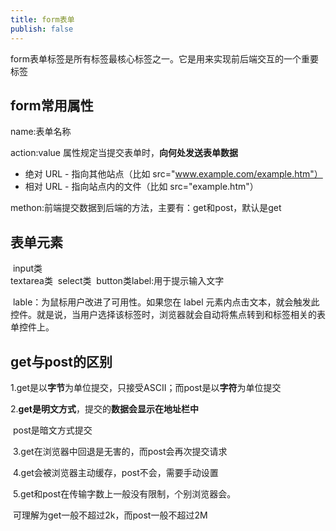 ```yaml
---
title: form表单
publish: false
---
```


form表单标签是所有标签最核心标签之一。它是用来实现前后端交互的一个重要标签

## form常用属性

name:表单名称

action:value	属性规定当提交表单时，**向何处发送表单数据**

- 绝对 URL - 指向其他站点（比如 src="www.example.com/example.htm"）
- 相对 URL - 指向站点内的文件（比如 src="example.htm"）

methon:前端提交数据到后端的方法，主要有：get和post，默认是get

## 表单元素

​	input类	
​	textarea类
​	select类
​	button类label:用于提示输入文字

​	lable：为鼠标用户改进了可用性。如果您在 label 元素内点击文本，就会触发此控件。就是说，当用户选择该标签时，浏览器就会自动将焦点转到和标签相关的表单控件上。

## get与post的区别

​	1.get是以**字节**为单位提交，只接受ASCII；而post是以**字符**为单位提交

​	2.**get是明文方式**，提交的**数据会显示在地址栏中**

​		post是暗文方式提交

​	3.get在浏览器中回退是无害的，而post会再次提交请求

​	4.get会被浏览器主动缓存，post不会，需要手动设置

​	5.get和post在传输字数上一般没有限制，个别浏览器会。

​	可理解为get一般不超过2k，而post一般不超过2M

